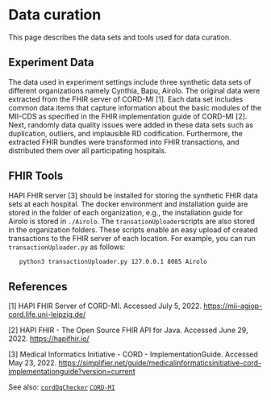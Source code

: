 # Data curation
This page describes the data sets and tools used for data curation.
## Experiment Data 
The data used in experiment settings include three synthetic data sets of different organizations namely Cynthia, Bapu, Airolo. The original data were extracted from the FHIR server of CORD-MI [1]. Each data set includes common data items that capture information about the basic modules of the MII-CDS as specified in the FHIR implementation guide of CORD-MI [2]. Next, randomly data quality issues were added in these data sets such as duplication, outliers, and implausible RD codification. Furthermore, the extracted FHIR bundles were transformed into FHIR transactions, and distributed them over all participating hospitals. 

## FHIR Tools
HAPI FHIR server [3] should be installed for storing the synthetic FHIR data sets at each hospital. The docker environment and installation guide are stored in the folder of each organization, e.g., the installation guide for Airolo is stored in `./Airolo`. The `transationUploader`scripts are also stored in the organization folders. These scripts enable an easy upload of created transactions to the FHIR server of each location. For example, you can run `transactionUploader.py` as follows:
```bash
   python3 transactionUploader.py 127.0.0.1 8085 Airolo
```
## References
[1] HAPI FHIR Server of CORD-MI. Accessed July 5, 2022. https://mii-agiop-cord.life.uni-leipzig.de/

[2] HAPI FHIR - The Open Source FHIR API for Java. Accessed June 29, 2022. https://hapifhir.io/

[3] Medical Informatics Initiative - CORD - ImplementationGuide. Accessed May 23, 2022. https://simplifier.net/guide/medicalinformaticsinitiative-cord-implementationguide?version=current

See also:  [`cordDqChecker`](https://github.com/KaisTahar/cordDqChecker-MIM)  [`CORD-MI`](https://www.medizininformatik-initiative.de/de/CORD)



